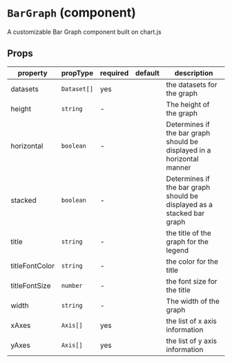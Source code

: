 # `BarGraph` (component)

A customizable Bar Graph component built on chart.js

## Props

| property       | propType    | required | default | description                                                            |
| -------------- | ----------- | -------- | ------- | ---------------------------------------------------------------------- |
| datasets       | `Dataset[]` | yes      |         | the datasets for the graph                                             |
| height         | `string`    | -        |         | The height of the graph                                                |
| horizontal     | `boolean`   | -        |         | Determines if the bar graph should be displayed in a horizontal manner |
| stacked        | `boolean`   | -        |         | Determines if the bar graph should be displayed as a stacked bar graph |
| title          | `string`    | -        |         | the title of the graph for the legend                                  |
| titleFontColor | `string`    | -        |         | the color for the title                                                |
| titleFontSize  | `number`    | -        |         | the font size for the title                                            |
| width          | `string`    | -        |         | The width of the graph                                                 |
| xAxes          | `Axis[]`    | yes      |         | the list of x axis information                                         |
| yAxes          | `Axis[]`    | yes      |         | the list of y axis information                                         |
